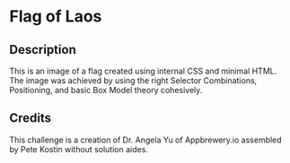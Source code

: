 # Flag of Laos 


## Description
This is an image of a flag created using internal CSS and minimal HTML. The image was achieved by using the right Selector Combinations, Positioning, and basic Box Model theory cohesively.

## Credits
This challenge is a creation of Dr. Angela Yu of Appbrewery.io assembled by Pete Kostin without solution aides.

